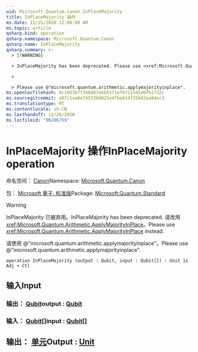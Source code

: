 ```yaml
---
uid: Microsoft.Quantum.Canon.InPlaceMajority
title: InPlaceMajority 操作
ms.date: 11/25/2020 12:00:00 AM
ms.topic: article
qsharp.kind: operation
qsharp.namespace: Microsoft.Quantum.Canon
qsharp.name: InPlaceMajority
qsharp.summary: >-
  > [!WARNING]

  > InPlaceMajority has been deprecated. Please use <xref:Microsoft.Quantum.Arithmetic.ApplyMajorityInPlace> instead.

  >

  > Please use @"microsoft.quantum.arithmetic.applymajorityinplace".
ms.openlocfilehash: 9c10d3b7f368d67ebb5571ef6f11545d0fb1732c
ms.sourcegitcommit: a87c1aa8e7453360025e47ba614f25b02ea84ec3
ms.translationtype: MT
ms.contentlocale: zh-CN
ms.lasthandoff: 11/26/2020
ms.locfileid: "96206759"
---
```

# <a name="inplacemajority-operation"></a><span data-ttu-id="35e5e-102">InPlaceMajority 操作</span><span class="sxs-lookup"><span data-stu-id="35e5e-102">InPlaceMajority operation</span></span>

<span data-ttu-id="35e5e-103">命名空间： [Canon](xref:Microsoft.Quantum.Canon)</span><span class="sxs-lookup"><span data-stu-id="35e5e-103">Namespace: [Microsoft.Quantum.Canon](xref:Microsoft.Quantum.Canon)</span></span>

<span data-ttu-id="35e5e-104">包： [Microsoft 量子. 标准版](https://nuget.org/packages/Microsoft.Quantum.Standard)</span><span class="sxs-lookup"><span data-stu-id="35e5e-104">Package: [Microsoft.Quantum.Standard](https://nuget.org/packages/Microsoft.Quantum.Standard)</span></span>


> [!WARNING]
> <span data-ttu-id="35e5e-105">InPlaceMajority 已被弃用。</span><span class="sxs-lookup"><span data-stu-id="35e5e-105">InPlaceMajority has been deprecated.</span></span> <span data-ttu-id="35e5e-106">请改用 <xref:Microsoft.Quantum.Arithmetic.ApplyMajorityInPlace>。</span><span class="sxs-lookup"><span data-stu-id="35e5e-106">Please use <xref:Microsoft.Quantum.Arithmetic.ApplyMajorityInPlace> instead.</span></span>
>
> <span data-ttu-id="35e5e-107">请使用 @"microsoft.quantum.arithmetic.applymajorityinplace"。</span><span class="sxs-lookup"><span data-stu-id="35e5e-107">Please use @"microsoft.quantum.arithmetic.applymajorityinplace".</span></span>



```qsharp
operation InPlaceMajority (output : Qubit, input : Qubit[]) : Unit is Adj + Ctl
```


## <a name="input"></a><span data-ttu-id="35e5e-108">输入</span><span class="sxs-lookup"><span data-stu-id="35e5e-108">Input</span></span>

### <a name="output--qubit"></a><span data-ttu-id="35e5e-109">输出： [Qubit](xref:microsoft.quantum.lang-ref.qubit)</span><span class="sxs-lookup"><span data-stu-id="35e5e-109">output : [Qubit](xref:microsoft.quantum.lang-ref.qubit)</span></span>




### <a name="input--qubit"></a><span data-ttu-id="35e5e-110">输入： [Qubit](xref:microsoft.quantum.lang-ref.qubit)[]</span><span class="sxs-lookup"><span data-stu-id="35e5e-110">input : [Qubit](xref:microsoft.quantum.lang-ref.qubit)[]</span></span>





## <a name="output--unit"></a><span data-ttu-id="35e5e-111">输出： [单元](xref:microsoft.quantum.lang-ref.unit)</span><span class="sxs-lookup"><span data-stu-id="35e5e-111">Output : [Unit](xref:microsoft.quantum.lang-ref.unit)</span></span>

